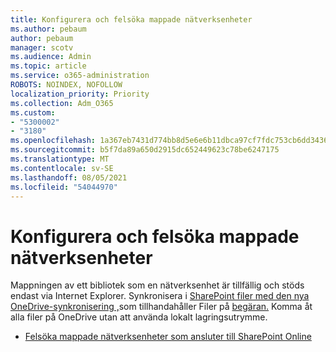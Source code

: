 ```yaml
---
title: Konfigurera och felsöka mappade nätverksenheter
ms.author: pebaum
author: pebaum
manager: scotv
ms.audience: Admin
ms.topic: article
ms.service: o365-administration
ROBOTS: NOINDEX, NOFOLLOW
localization_priority: Priority
ms.collection: Adm_O365
ms.custom:
- "5300002"
- "3180"
ms.openlocfilehash: 1a367eb7431d774bb8d5e6e6b11dbca97cf7fdc753cb6dd34363d6d73f1a9d1c
ms.sourcegitcommit: b5f7da89a650d2915dc652449623c78be6247175
ms.translationtype: MT
ms.contentlocale: sv-SE
ms.lasthandoff: 08/05/2021
ms.locfileid: "54044970"
---
```

# <a name="configure-and-troubleshoot-mapped-network-drives"></a>Konfigurera och felsöka mappade nätverksenheter

Mappningen av ett bibliotek som en nätverksenhet är tillfällig och stöds endast via Internet Explorer. Synkronisera i [SharePoint filer med den nya OneDrive-synkronisering ,](https://support.office.com/article/6de9ede8-5b6e-4503-80b2-6190f3354a88)som tillhandahåller Filer på [begäran.](https://support.office.com/article/0e6860d3-d9f3-4971-b321-7092438fb38e) Komma åt alla filer på OneDrive utan att använda lokalt lagringsutrymme.

- [Felsöka mappade nätverksenheter som ansluter till SharePoint Online](https://docs.microsoft.com/sharepoint/support/administration/troubleshoot-mapped-network-drives)

